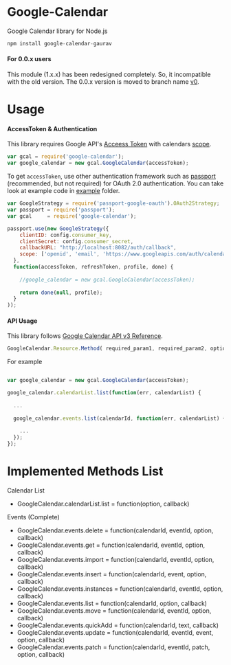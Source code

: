 Google-Calendar
=======

Google Calendar library for Node.js

```javascript
npm install google-calendar-gaurav
```

#### For 0.0.x users

This module (1.x.x) has been redesigned completely. So, it incompatible with the old version. The 0.0.x version is moved to branch name [v0](https://github.com/berryboy/google-calendar/tree/v0).

Usage
=======

#### AccessToken & Authentication

This library requires Google API's [Acceess Token](https://developers.google.com/accounts/docs/OAuth2) with calendars [scope](https://developers.google.com/google-apps/calendar/auth).

```javascript
var gcal = require('google-calendar');
var google_calendar = new gcal.GoogleCalendar(accessToken);
```

To get `accessToken`, use other authentication framework such as [passport](https://github.com/jaredhanson/passport) (recommended, but not required) for OAuth 2.0 authentication. You can take look at example code in [example](https://github.com/berryboy/google-calendar/tree/master/example) folder.

```javascript
var GoogleStrategy = require('passport-google-oauth').OAuth2Strategy;
var passport = require('passport');
var gcal     = require('google-calendar');

passport.use(new GoogleStrategy({
    clientID: config.consumer_key,
    clientSecret: config.consumer_secret,
    callbackURL: "http://localhost:8082/auth/callback",
    scope: ['openid', 'email', 'https://www.googleapis.com/auth/calendar'] 
  },
  function(accessToken, refreshToken, profile, done) {
    
    //google_calendar = new gcal.GoogleCalendar(accessToken);
    
    return done(null, profile);
  }
));
```

#### API Usage

This library follows [Google Calendar API v3 Reference](https://developers.google.com/google-apps/calendar/v3/reference/).

```javascript
GoogleCalendar.Resource.Method( required_param1, required_param2, optional, callback )
```

For example

```javascript

var google_calendar = new gcal.GoogleCalendar(accessToken);

google_calendar.calendarList.list(function(err, calendarList) {
  
  ...
  
  google_calendar.events.list(calendarId, function(err, calendarList) {
    
    ...
  });
});

```

Implemented Methods List
=======

Calendar List

- GoogleCalendar.calendarList.list = function(option, callback)

Events (Complete)

- GoogleCalendar.events.delete = function(calendarId, eventId, option, callback)
- GoogleCalendar.events.get    = function(calendarId, eventId, option, callback)
- GoogleCalendar.events.import = function(calendarId, eventId, option, callback)
- GoogleCalendar.events.insert = function(calendarId, event, option, callback)
- GoogleCalendar.events.instances = function(calendarId, eventId, option, callback)
- GoogleCalendar.events.list = function(calendarId, option, callback)
- GoogleCalendar.events.move = function(calendarId, eventId, option, callback)
- GoogleCalendar.events.quickAdd = function(calendarId, text, callback)
- GoogleCalendar.events.update = function(calendarId, eventId, event, option, callback)
- GoogleCalendar.events.patch	 = function(calendarId, eventId, patch, option, callback)

